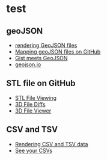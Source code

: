 test
====

geoJSON
---

- [rendering GeoJSON files](https://github.com/blog/1528-there-s-a-map-for-that)
- [Mapping geoJSON files on GitHub](https://help.github.com/articles/mapping-geojson-files-on-github)
- [Gist meets GeoJSON](https://github.com/blog/1576-gist-meets-geojson)
- [geojson.io](http://geojson.io/)

STL file on GitHub
---

- [STL File Viewing](https://github.com/blog/1465-stl-file-viewing)
- [3D File Diffs](https://github.com/blog/1633-3d-file-diffs)
- [3D File Viewer](https://help.github.com/articles/3d-file-viewer)

CSV and TSV
---

- [Rendering CSV and TSV data](https://help.github.com/articles/rendering-csv-and-tsv-data)
- [See your CSVs](https://github.com/blog/1601-see-your-csvs)
